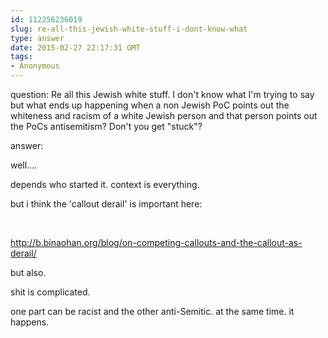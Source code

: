 ```yaml
---
id: 112256236019
slug: re-all-this-jewish-white-stuff-i-dont-know-what
type: answer
date: 2015-02-27 22:17:31 GMT
tags:
- Anonymous
---
```

question: Re all this Jewish white stuff. I don't know what I'm trying to say but what ends up happening when a non Jewish PoC points out the whiteness and racism of a white Jewish person and that person points out the PoCs antisemitism? Don't you get "stuck"?

answer: <p>well....</p><p>depends who started it. context is everything.</p><p>but i think the 'callout derail' is important here:</p><p><br></p><p><a href="http://b.binaohan.org/blog/on-competing-callouts-and-the-callout-as-derail/">http://b.binaohan.org/blog/on-competing-callouts-and-the-callout-as-derail/</a><br></p><p>but also.</p><p>shit is complicated.</p><p>one part can be racist and the other anti-Semitic. at the same time. it happens.</p>